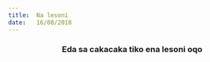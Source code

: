 ```yaml
---
title:  Na lesoni
date:   16/08/2018
---
```


### <center>Eda sa cakacaka tiko ena lesoni oqo</center>
